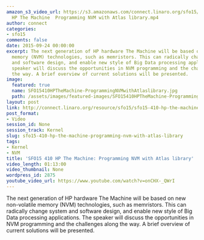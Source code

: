 ```yaml
---
amazon_s3_video_url: https://s3.amazonaws.com/connect.linaro.org/sfo15/Videos/09-24-Thursday/SFO15-410
  HP The Machine  Programming NVM with Atlas library.mp4
author: connect
categories:
- sfo15
comments: false
date: 2015-09-24 00:00:00
excerpt: The next generation of HP hardware The Machine will be based on new non-volatile
  memory (NVM) technologies, such as memristors. This can radically change system
  and software design, and enable new style of Big Data processing applications. The
  speaker will discuss the opportunities in NVM programming and the challenges along
  the way. A brief overview of current solutions will be presented.
image:
  featured: true
  name: SFO15410HPTheMachine-ProgrammingNVMwithAtlaslibrary.jpg
  path: /assets/images/featured-images/SFO15410HPTheMachine-ProgrammingNVMwithAtlaslibrary.jpg
layout: post
link: http://connect.linaro.org/resource/sfo15/sfo15-410-hp-the-machine-programming-nvm-with-atlas-library/
post_format:
- Video
session_id: None
session_track: Kernel
slug: sfo15-410-hp-the-machine-programming-nvm-with-atlas-library
tags:
- Kernel
- NVM
title: 'SFO15 410 HP The Machine: Programming NVM with Atlas library'
video_length: 01:13:00
video_thumbnail: None
wordpress_id: 2875
youtube_video_url: https://www.youtube.com/watch?v=onCHX-_QWrI
---
```


The next generation of HP hardware The Machine will be based on new non-volatile memory (NVM) technologies, such as memristors. This can radically change system and software design, and enable new style of Big Data processing applications. The speaker will discuss the opportunities in NVM programming and the challenges along the way. A brief overview of current solutions will be presented.